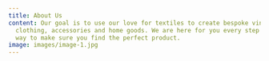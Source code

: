 ```yaml
---
title: About Us
content: Our goal is to use our love for textiles to create bespoke vintage
  clothing, accessories and home goods. We are here for you every step of the
  way to make sure you find the perfect product.
image: images/image-1.jpg
---
```

